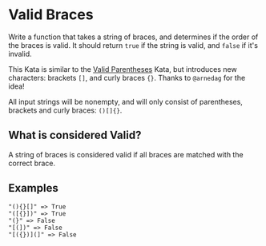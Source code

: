 # Valid Braces

Write a function that takes a string of braces, and determines if the order of the braces is valid. It should return `true` if the string is valid, and `false` if it's invalid.

This Kata is similar to the [Valid Parentheses](https://www.codewars.com/kata/6411b91a5e71b915d237332d/cpp) Kata, but introduces new characters: brackets `[]`, and curly braces `{}`. Thanks to `@arnedag` for the idea!

All input strings will be nonempty, and will only consist of parentheses, brackets and curly braces: `()[]{}`.

## What is considered Valid?

A string of braces is considered valid if all braces are matched with the correct brace.

## Examples

    "(){}[]" => True
    "([{}])" => True
    "(}" => False
    "[(])" => False
    "[({})](]" => False
